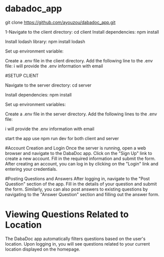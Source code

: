 # dabadoc_app


git clone https://github.com/ayouzou/dabadoc_app.git

1-Navigate to the client directory:
cd client
Install dependencies:
npm install

Install lodash library:
npm install lodash

Set up environment variable:

Create a .env file in the client directory.
Add the following line to the .env file:
i will provide the .env information with email 

#SETUP CLIENT

Navigate to the server directory:
cd server

Install dependencies:
npm install

Set up environment variables:

Create a .env file in the server directory.
Add the following lines to the .env file:

i will provide the .env information with email 

start the app use npm run dev for both client and server

#Account Creation and Login
Once the server is running, open a web browser and navigate to the DabaDoc app.
Click on the "Sign Up" link to create a new account.
Fill in the required information and submit the form.
After creating an account, you can log in by clicking on the "Login" link and entering your credentials.


#Posting Questions and Answers
After logging in, navigate to the "Post Question" section of the app.
Fill in the details of your question and submit the form.
Similarly, you can also post answers to existing questions by navigating to the "Answer Question" section and filling out the answer form.


# Viewing Questions Related to Location
The DabaDoc app automatically filters questions based on the user's location.
Upon logging in, you will see questions related to your current location displayed on the homepage.
